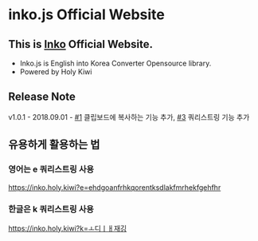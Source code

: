 # inko.js Official Website

## This is [Inko](https://inko.holy.kiwi) Official Website.

* Inko.js is English into Korea Converter Opensource library.
* Powered by Holy Kiwi

## Release Note
v1.0.1 - 2018.09.01 - [#1](https://github.com/738/inko-web/issues/1) 클립보드에 복사하는 기능 추가, [#3](https://github.com/738/inko-web/issues/3) 쿼리스트링 기능 추가

## 유용하게 활용하는 법

### 영어는 e 쿼리스트링 사용
https://inko.holy.kiwi?e=ehdgoanfrhkqorentksdlakfmrhekfgehfhr

### 한글은 k 쿼리스트링 사용
https://inko.holy.kiwi?k=ㅗ디ㅣㅐ재깅
